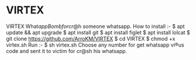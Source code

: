 # VIRTEX
VIRTEX What$app Bomb for cr@$h someone whatsapp.  How to install :-   $ apt update &amp;&amp; apt upgrade  $ apt install git  $ apt install figlet  $ apt install lolcat  $ git clone https://github.com/ArroKM/VIRTEX  $ cd VIRTEX  $ chmod +x virtex.sh  Run :-  $ sh virtex.sh  Choose any number for get whatsapp vi®us code and sent it to victim for cr@sh his whatsapp.
